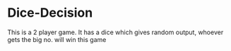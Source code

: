 # Dice-Decision
This is a 2 player game. It has a dice which gives random output, whoever gets the big no. will win this game
